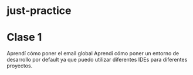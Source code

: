 # just-practice

# Clase 1

Aprendí cómo poner el email global
Aprendí cómo poner un entorno de desarrollo por default
ya que puedo utilizar diferentes IDEs para diferentes proyectos.
